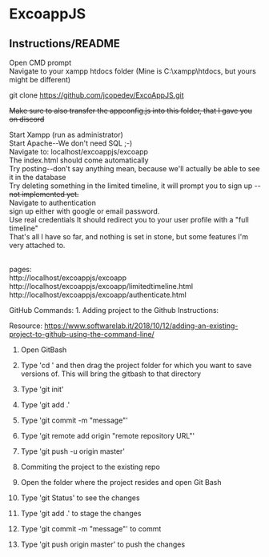 # ExcoappJS

## Instructions/README

Open CMD prompt<br>
Navigate to your xampp htdocs folder (Mine is C:\xampp\htdocs, but yours might be different)<br>

git clone https://github.com/jcopedev/ExcoAppJS.git

~~Make sure to also transfer the appconfig.js into this folder, that I gave you on discord~~

Start Xampp (run as administrator) <br>
Start Apache--We don't need SQL ;-) <br>
Navigate to: localhost/excoappjs/excoapp<br>
The index.html should come automatically <br>
Try posting--don't say anything mean, because we'll actually be able to see it in the database <br>
Try deleting something in the limited timeline, it will prompt you to sign up --~~not implemented yet.~~<br>
Navigate to authentication<br>
sign up either with google or email password.<br> 
Use real credentials It should redirect you to your user profile with a "full timeline" <br>
That's all I have so far, and nothing is set in stone, but some features I'm very attached to.<br>

<br>
pages: <br>
http://localhost/excoappjs/excoapp <br>
http://localhost/excoappjs/excoapp/limitedtimeline.html <br>
http://localhost/excoappjs/excoapp/authenticate.html<br>

<p>
GitHub Commands:
1. Adding project to the Github Instructions:

  Resource: https://www.softwarelab.it/2018/10/12/adding-an-existing-project-to-github-using-the-command-line/

  1. Open GitBash
  2. Type 'cd ' and then drag the project folder for which you want to save versions of. This will bring the gitbash to that directory
  3. Type 'git init'
  4. Type 'git add .'
  5. Type 'git commit -m "message"'
  6. Type 'git remote add origin "remote repository URL"'
  7. Type 'git push -u origin master'



2. Commiting the project to the existing repo

  1. Open the folder where the project resides and open Git Bash
  2. Type 'git Status' to see the changes
  3. Type 'git add .' to stage the changes
  4. Type 'git commit -m "message"' to commt
  5. Type 'git push origin master' to push the changes
  </p>

